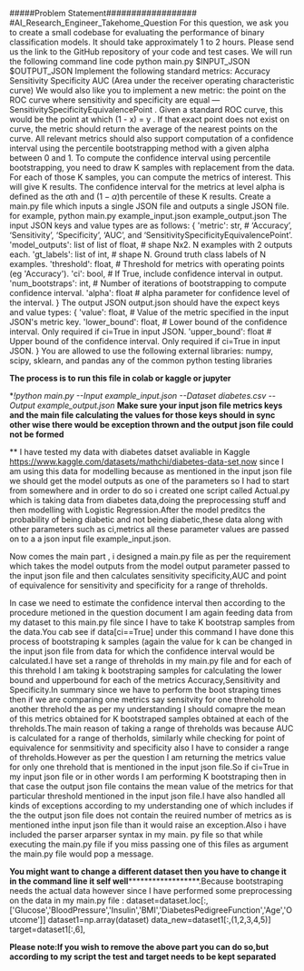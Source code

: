 #####Problem Statement##################
#AI_Research_Engineer_Takehome_Question
For this question, we ask you to create a small codebase for evaluating the
performance of binary classification models. It should take approximately 1 to 2
hours.
Please send us the link to the GitHub repository of your code and test cases.
We will run the following command line code python main.py $INPUT_JSON
$OUTPUT_JSON
Implement the following standard metrics:
Accuracy
Sensitivity
Specificity
AUC (Area under the receiver operating characteristic curve)
We would also like you to implement a new metric: the point on the ROC curve
where sensitivity and specificity are equal —
SensitivitySpecificityEquivalencePoint . Given a standard ROC curve, this would
be the point at which (1 - x) = y . If that exact point does not exist on
curve, the metric should return the average of the nearest points on the curve.
All relevant metrics should also support computation of a confidence interval
using the percentile bootstrapping method with a given alpha between 0 and 1.
To compute the confidence interval using percentile bootstrapping, you
need to draw K samples with replacement from the data. For each of those
K samples, you can compute the metrics of interest. This will give K
results. The confidence interval for the metrics at level alpha is
defined as the $\alpha$th and $(1-\alpha)$th percentile of these K
results.
Create a main.py file which inputs a single JSON file and outputs a single JSON
file.
for example, python main.py example_input.json example_output.json
The input JSON keys and value types are as follows:
{
'metric': str, # ‘Accuracy’, ‘Sensitivity’, ‘Specificity’, ‘AUC’, and
‘SensitivitySpecificityEquivalencePoint’.
'model_outputs': list of list of float, # shape Nx2. N examples with
2 outputs each.
'gt_labels': list of int, # shape N. Ground truth class labels of N
examples.
'threshold': float, # Threshold for metrics with operating points (eg
'Accuracy').
'ci': bool, # If True, include confidence interval in output.
'num_bootstraps': int, # Number of iterations of bootstrapping to
compute confidence interval.
'alpha': float # alpha parameter for confidence level of the
interval.
}
The output JSON output.json should have the expect keys and value types:
{
'value': float, # Value of the metric specified in the input JSON's
metric key.
'lower_bound': float, # Lower bound of the confidence interval. Only
required if ci=True in input JSON.
'upper_bound': float # Upper bound of the confidence interval. Only
required if ci=True in input JSON.
}
You are allowed to use the following external libraries:
numpy, scipy, sklearn, and pandas
any of the common python testing libraries

**The process is to run this file in colab or kaggle or jupyter**

**!python main.py --Input example_input.json --Dataset diabetes.csv --Output example_output.json*
**Make sure your input json file metrics keys and the main file calculating the values for those keys should in sync other wise there would be exception thrown and the 
output json file could not be formed**


** I have tested my data with diabetes datset avaliable in Kaggle  https://www.kaggle.com/datasets/mathchi/diabetes-data-set,now since I am using this data for modelling because as mentioned in the input json file we should get the model outputs as one of the parameters so I had to start from somewhere and in order to do so 
i created one script called Actual.py which is taking data from diabetes data,doing the preprocessing stuff and then modelling with Logistic Regression.After the model preditcs the probability of being diabetic and not being diabetic,these data along with other parameters such as ci,metrics all these parameter values are passed on to a a json input file example_input.json.

Now comes the main part , i designed a main.py file as per the requirement which takes the model outputs from the model output parameter passed to the input json file and then calculates sensitivity specificity,AUC and point of equivalence for sensitivity and specificity for a range of threholds.

In case we need to estimate the confidence interval then according to the procedure metioned in the question document I am again feeding data from my dataset to this main.py file since I have to take K bootstrap samples from the data.You cab see if data[ci==True] under this command I have done this process of bootstraping k samples (again the value for k can be changed in the input json file from data for which the confidence interval would be calculated.I have set a range of threholds in my main.py file and for each of this threhold I am taking k bootstraping samples for calculating the lower bound and upperbound for each of the metrics Accuracy,Sensitivity and Specificity.In summary since we have to perform the boot straping times then if we are comparing one metrics say sensitvity for one threhold to another threhold the as per my understanding I should comapre the mean of this metrics obtained for K bootstraped samples obtained at each of the threholds.The main reason of taking a range of threholds was because AUC is calculated for a range of therholds, similarly while checking for point of equivalence for senmsitivity and specificity also I have to consider a range of threholds.However as per the question I am returning the metrics value for only one threhold that is mentioned in the input json file.So if ci=True in my input json file or in other words I am performing K bootstraping then in that case the output json file contains the mean value of the metrics for that particular threshold mentioned in the input json file.I have also handled all kinds of exceptions according to my understanding one of which includes if the the output json file does not contain the reuired number of metrics as is mentioned inthe input json file than it would raise an exception.Also i have included the parser arparser syntax in my main. py file so that while executing the main.py file if you miss passing one of this files as argument the main.py file would pop a message.

**You might want to change a different dataset then you have to change it in the command line it self  well********************.Because bootstraping needs the actual data however since I have performed some preprocessing on the data in my main.py file :
dataset=dataset.loc[:,['Glucose','BloodPressure','Insulin','BMI','DiabetesPedigreeFunction','Age','Outcome']]
dataset1=np.array(dataset)
data_new=dataset1[:,(1,2,3,4,5)]
target=dataset1[:,6],

**Please note:If you wish to remove the above part you can do so,but according to my script the test and target needs to be kept separated**
